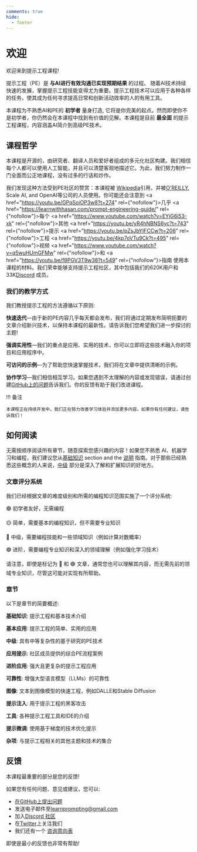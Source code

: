 ```yaml
---
comments: true
hide:
  - footer
---
```


# 欢迎

欢迎来到提示工程课程!

提示工程（PE）是 **与AI进行有效沟通已实现预期结果** 的过程。 随着AI技术持续快速的发展，掌握提示工程技能变得尤为重要。提示工程技术可以应用于各种各样的任务，使其成为任何寻求提高日常和创新活动效率的人的有用工具。

本课程为不熟悉AI和PE的 **初学者** 量身打造, 它将是你完美的起点。然而即使你不是初学者，你仍然会在本课程中找到有价值的见解。本课程是目前 **最全面** 的提示工程课程，内容涵盖AI简介到高级PE技术。 


## 课程哲学

本课程是开源的，由研究者、翻译人员和爱好者组成的多元化社区构建。我们相信每个人都可以使用人工智能，并且可以清楚客观地描述它。为此，我们努力制作一门全面而公正地课程，没有过多的行话和炒作。


我们发现这种方法受到PE社区的赞赏：本课程被 [Wikipedia](https://en.wikipedia.org/wiki/Prompt_engineering#cite_ref-15)引用，并被[O'REILLY](https://learning.oreilly.com/live-events/prompt-engineering-for-generating-ai-art-and-text/0636920084340/0636920084339/), Scale AI, and OpenAI等公司的人员使用。你可能还会注意到 <a href="https://youtu.be/GPqSoiOP3w8?t=274" rel={"nofollow"}>几乎 </a><a href="https://learnwithhasan.com/prompt-engineering-guide/" rel={"nofollow"}>每个 </a><a href="https://www.youtube.com/watch?v=EYjG6i53-xk" rel={"nofollow"}>其他 </a> <a href="https://youtu.be/yR4hNBNS6yc?t=743" rel={"nofollow"}>提示 </a> <a href="https://youtu.be/pZsJbYIFCCw?t=208" rel={"nofollow"}>工程 </a> <a href="https://youtu.be/4kp7oVTu9Ck?t=495" rel={"nofollow"}>视频 </a> <a href="https://www.youtube.com/watch?v=q5wuHUmGFMw" rel={"nofollow"}>和 </a> <a href="https://youtu.be/f8PGV3T9w38?t=549" rel={"nofollow"}>指南 </a> 
使用本课程的材料。我们荣幸能够支持提示工程社区，其中包括我们的620K用户和33K[Discord](https://discord.gg/learn-prompting) 成员。




### 我们的教学方式

我们教授提示工程的方法遵循以下原则:

**快速迭代**—由于新的PE内容几乎每天都会发布，我们将通过定期发布简明扼要的文章介绍新兴技术，以保持本课程的最新性。请告诉我们您希望我们进一步探讨的主题!

**强调实用性**—我们的重点是应用、实用的技术，你可以立即将这些技术融入你的项目和应用程序中。

**可访问的示例**—为了帮助您快速掌握技术，我们将在文章中提供清晰的示例。

**协作学习**—我们相信相互学习。如果您遇到不太理解的内容或发现错误，请通过创建[GitHub上的问题](https://github.com/trigaten/Learn_Prompting/issues/new/choose)告诉我们。你的反馈有助于我们改进课程。

!!! 备注
    
    本课程正在持续开发中。我们正在努力改善学习体验并添加更多内容。如果你有任何建议，请告诉我们！


## 如何阅读

无需按顺序阅读所有章节，随意探索您感兴趣的内容！如果您不熟悉 AI、机器学习和编程，我们建议您从[基础知识](https://learnprompting.org/docs/category/-basics) section and the [说明](https://learnprompting.org/docs/basics/intro) 指南。对于那些已经熟悉这些概念的人来说，[中级](https://learnprompting.org/docs/category/%EF%B8%8F-intermediate) 部分是深入了解和扩展知识的好地方。

### 文章评分系统

我们已经根据文章的难度级别和所需的编程知识范围实施了一个评分系统:

🟢 初学者友好，无需编程

🟡 简单，需要基本的编程知识，但不需要专业知识

🔴 中级，需要编程技能和一些领域知识（例如计算对数概率）

🟣 进阶，需要编程专业知识和深入的领域理解（例如强化学习技术）

请注意，即使是标记为 🔴 和 🟣 文章，通常您也可以理解其内容，而无需先前的领域专业知识，尽管这可能对实现有所帮助。

### 章节

以下是章节的简要概述:

**基础知识**: 提示工程和基本技术介绍

**基本应用**: 提示工程的简单、实用的应用

**中级**: 具有中等复杂性的基于研究的PE技术

**应用提示**: 社区成员提供的综合PE流程案例

**进阶应用**: 强大且更复杂的提示工程应用

**可靠性**: 增强大型语言模型（LLMs）的可靠性

**图像**: 文本到图像模型的快速工程，例如DALLE和Stable Diffusion

**提示注入**: 用于提示工程的黑客攻击

**工具**: 各种提示工程工具和IDE的介绍

**提示微调**: 使用基于梯度的技术优化提示

**杂项**: 与提示工程相关的其他主题和技术的集合

## 反馈

本课程最重要的部分是您的反馈!

如果您有任何问题、意见或建议，您可以:
  - [在GitHub上提出问题](https://github.com/trigaten/Learn_Prompting/issues/new/choose)
  - 发送电子邮件至[learnprompting@gmail.com](mailto:learnprompting@gmail.com)
  - 加入[Discord 社区](https://learnprompting.org/discord)
  - 在[Twitter](https://twitter.com/learnprompting)上关注我们
  - 我们还有一个 [咨询意向表](https://learnprompting.org/consulting)

即使是最小的反馈也非常有帮助!